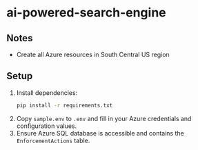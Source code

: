 # ai-powered-search-engine

## Notes
- Create all Azure resources in South Central US region

## Setup
1. Install dependencies:
   ```sh
   pip install -r requirements.txt
   ```
2. Copy `sample.env` to `.env` and fill in your Azure credentials and configuration values.
3. Ensure Azure SQL database is accessible and contains the `EnforcementActions` table.